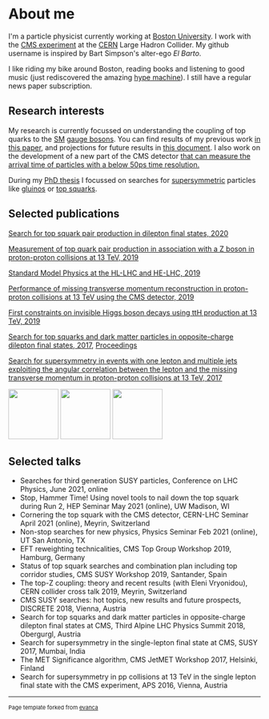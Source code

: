 # About me

I'm a particle physicist currently working at [Boston University](https://www.bu.edu).
I work with the [CMS experiment](https://cms.cern) at the [CERN](https://home.cern) Large Hadron Collider.
My github username is inspired by Bart Simpson's alter-ego *El Barto*.

I like riding my bike around Boston, reading books and listening to good music (just rediscovered the amazing [hype machine](https://hypem.com/DanBarto)).
I still have a regular news paper subscription.

## Research interests

My research is currently focussed on understanding the coupling of top quarks to the [SM](https://en.wikipedia.org/wiki/Standard_Model) [gauge bosons](https://en.wikipedia.org/wiki/W_and_Z_bosons).
You can find results of my previous work [in this paper](https://arxiv.org/abs/1907.11270), and projections for future results in [this document](https://arxiv.org/abs/1902.04070).
I also work on the development of a new part of the CMS detector [that can measure the arrival time of particles with a below 50ps time resolution.](https://cds.cern.ch/record/2667167)

During my [PhD thesis](https://repositum.tuwien.at/handle/20.500.12708/2667) I focussed on searches for [supersymmetric](https://en.wikipedia.org/wiki/Supersymmetry) particles like [gluinos](https://arxiv.org/abs/1709.09814) or [top squarks]().


## Selected publications

[Search for top squark pair production in dilepton final states, 2020](https://inspirehep.net/literature/1811597)

[Measurement of top quark pair production in association with a Z boson in proton-proton collisions at 13 TeV, 2019](https://inspirehep.net/literature/1746445)

[Standard Model Physics at the HL-LHC and HE-LHC, 2019](https://inspirehep.net/literature/1720009)

[Performance of missing transverse momentum reconstruction in proton-proton collisions at 13 TeV using the CMS detector, 2019](https://inspirehep.net/literature/1724943)

[First constraints on invisible Higgs boson decays using ttH production at 13 TeV, 2019](https://inspirehep.net/literature/1726298)

[Search for top squarks and dark matter particles in opposite-charge dilepton final states, 2017](https://inspirehep.net/literature/1634253), [Proceedings](https://inspirehep.net/literature/1695519)

[Search for supersymmetry in events with one lepton and multiple jets exploiting the angular correlation between the lepton and the missing transverse momentum in proton-proton collisions at 13 TeV, 2017](https://inspirehep.net/literature/1627612)

<img height=100 src="https://cds.cern.ch/record/2727987/files/Figure_003-a.png?raw=true"/> <img height=100 src="https://cds.cern.ch/record/2684052/files/Figure_011.png?raw=true"/> <img height=100 src="http://cds.cern.ch/record/2286124/files/Figure_005-b.png?raw=true"/>

## Selected talks

- Searches for third generation SUSY particles, Conference on LHC Physics, June 2021, online
- Stop, Hammer Time! Using novel tools to nail down the top squark during Run 2, HEP Seminar May 2021 (online), UW Madison, WI
- Cornering the top squark with the CMS detector, CERN-LHC Seminar April 2021 (online), Meyrin, Switzerland
- Non-stop searches for new physics, Physics Seminar Feb 2021 (online), UT San Antonio, TX
- EFT reweighting technicalities, CMS Top Group Workshop 2019, Hamburg, Germany
- Status of top squark searches and combination plan including top corridor studies, CMS SUSY Workshop 2019, Santander, Spain
- The top-Z coupling: theory and recent results (with Eleni Vryonidou), CERN collider cross talk 2019, Meyrin, Switzerland
- CMS SUSY searches: hot topics, new results and future prospects, DISCRETE 2018, Vienna, Austria
- Search for top squarks and dark matter particles in opposite-charge dilepton final states at CMS, Third Alpine LHC Physics Summit 2018, Obergurgl, Austria
- Search for supersymmetry in the single-lepton final state at CMS, SUSY 2017, Mumbai, India
- The MET Significance algorithm, CMS JetMET Workshop 2017, Helsinki, Finland
- Search for supersymmetry in pp collisions at 13 TeV in the single lepton final state with the CMS experiment, APS 2016, Vienna, Austria


---
<p style="font-size:11px">Page template forked from <a href="https://github.com/evanca/quick-portfolio">evanca</a></p>
<!-- Remove above link if you don't want to attibute -->
